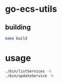 # go-ecs-utils

## building

```sh
make build
```

# usage

```sh
./bin/listServices -h
./bin/updateService -h
```

